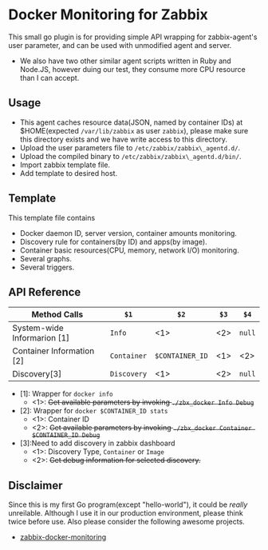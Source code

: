 # Docker Monitoring for Zabbix

This small go plugin is for providing simple API wrapping for zabbix-agent's user parameter, and can be used with unmodified agent and server.
- We also have two other similar agent scripts written in Ruby and Node.JS, however duing our test, they consume more CPU resource than I can accept.

## Usage

- This agent caches resource data(JSON, named by container IDs) at $HOME(expected `/var/lib/zabbix` as user `zabbix`), please make sure this directory exists and we have write access to this directory.
- Upload the user parameters file to `/etc/zabbix/zabbix\_agentd.d/`.
- Upload the compiled binary to `/etc/zabbix/zabbix\_agentd.d/bin/`.
- Import zabbix template file.
- Add template to desired host.

## Template

This template file contains

- Docker daemon ID, server version, container amounts monitoring.
- Discovery rule for containers(by ID) and apps(by image).
- Container basic resources(CPU, memory, network I/O) monitoring.
- Several graphs.
- Several triggers.

## API Reference

|Method Calls|`$1`|`$2`|`$3`|`$4`|
|---|---|---|---|---|
|System-wide Informarion [1]|`Info`|<1>|<2>|`null`|
|Container Information [2]|`Container`|`$CONTAINER_ID`|<1>|<2>|
|Discovery[3]|`Discovery`|<1>|<2>|`null`|

- [1]: Wrapper for `docker info`
  - <1>: ~~Get available parameters by invoking `./zbx_docker Info Debug`~~
- [2]: Wrapper for `docker $CONTAINER_ID stats`
  - <1>: Container ID
  - <2>: ~~Get available parameters by invoking `./zbx_docker Container $CONTAINER_ID Debug`~~
- [3]:Need to add discovery in zabbix dashboard
  - <1>: Discovery Type, `Container` or `Image`
  - <2>: ~~Get debug information for selected discovery.~~

## Disclaimer
Since this is my first Go program(except "hello-world"),  it could be *really* unreilable. Although I use it in our production environment, please think twice before use. Also please consider the following awesome projects.
* [zabbix-docker-monitoring](https://github.com/monitoringartist/zabbix-docker-monitoring)
